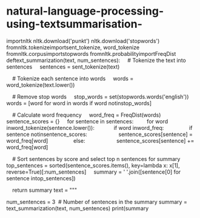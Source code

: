 # natural-language-processing-using-textsummarisation-
importnltk
nltk.download('punkt')
nltk.download('stopwords')
fromnltk.tokenizeimportsent_tokenize, word_tokenize
fromnltk.corpusimportstopwords
fromnltk.probabilityimportFreqDist
deftext_summarization(text, num_sentences):
    # Tokenize the text into sentences
    sentences = sent_tokenize(text)

    # Tokenize each sentence into words
    words = word_tokenize(text.lower())

    # Remove stop words
    stop_words = set(stopwords.words('english'))
    words = [word for word in words if word notinstop_words]

    # Calculate word frequency
    word_freq = FreqDist(words)
    sentence_scores = {}
    for sentence in sentences:
        for word inword_tokenize(sentence.lower()):
            if word inword_freq:
                if sentence notinsentence_scores:
                    sentence_scores[sentence] = word_freq[word]
                else:
                    sentence_scores[sentence] += word_freq[word]

    # Sort sentences by score and select top n sentences for summary
    top_sentences = sorted(sentence_scores.items(), key=lambda x: x[1], reverse=True)[:num_sentences]
    summary = ' '.join([sentence[0] for sentence intop_sentences])

    return summary
text = """

num_sentences = 3  # Number of sentences in the summary
summary = text_summarization(text, num_sentences)
print(summary
